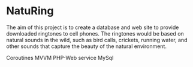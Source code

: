 # NatuRing
The aim of this project is to create a database and web site to provide downloaded ringtones to cell phones. The ringtones would be based on natural sounds in the wild, such as bird calls, crickets, running water, and other sounds that capture the beauty of the natural environment.  

Coroutines
MVVM
PHP-Web service
MySql
